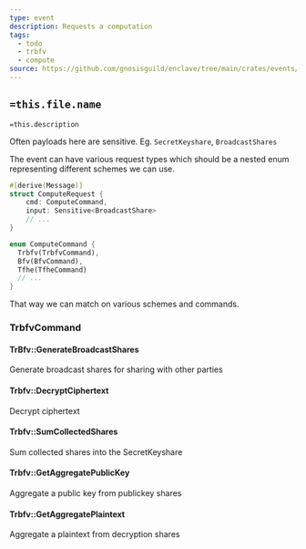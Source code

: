 ```yaml
---
type: event
description: Requests a computation
tags:
  - todo
  - trbfv
  - compute
source: https://github.com/gnosisguild/enclave/tree/main/crates/events/src/enclave_event/compute_requested.rs
---
```


## `=this.file.name`

`=this.description`

Often payloads here are sensitive. Eg. `SecretKeyshare`, `BroadcastShares`

The event can have various request types which should be a nested enum representing different schemes we can use.

```rust
#[derive(Message)]
struct ComputeRequest {
	cmd: ComputeCommand,
	input: Sensitive<BroadcastShare>
	// ...
}

enum ComputeCommand {
  Trbfv(TrbfvCommand),
  Bfv(BfvCommand),
  Tfhe(TfheCommand)
  // ...
}
```

That way we can match on various schemes and commands.

### TrbfvCommand

#### TrBfv::GenerateBroadcastShares

Generate broadcast shares for sharing with other parties

#### Trbfv::DecryptCiphertext

Decrypt ciphertext

#### Trbfv::SumCollectedShares

Sum collected shares into the SecretKeyshare

#### Trbfv::GetAggregatePublicKey

Aggregate a public key from publickey shares

#### Trbfv::GetAggregatePlaintext

Aggregate a plaintext from decryption shares
